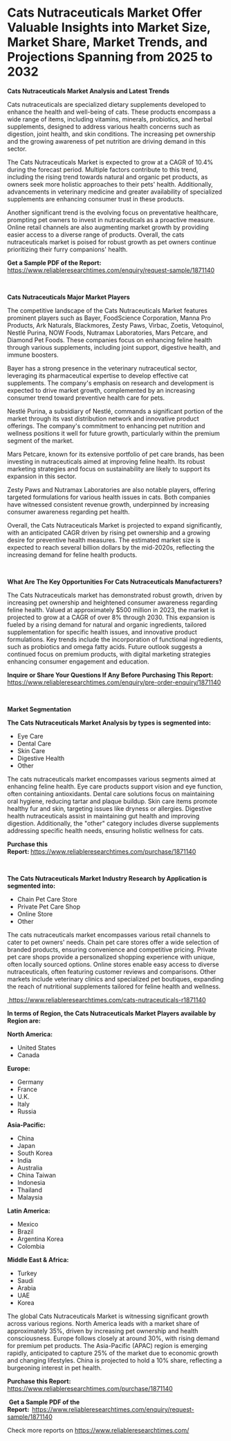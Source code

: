 <p><h1>Cats Nutraceuticals Market Offer Valuable Insights into Market Size, Market Share, Market Trends, and Projections Spanning from 2025 to 2032</h1></p><p><strong>Cats Nutraceuticals Market Analysis and Latest Trends</strong></p>
<p><p>Cats nutraceuticals are specialized dietary supplements developed to enhance the health and well-being of cats. These products encompass a wide range of items, including vitamins, minerals, probiotics, and herbal supplements, designed to address various health concerns such as digestion, joint health, and skin conditions. The increasing pet ownership and the growing awareness of pet nutrition are driving demand in this sector.</p><p>The Cats Nutraceuticals Market is expected to grow at a CAGR of 10.4% during the forecast period. Multiple factors contribute to this trend, including the rising trend towards natural and organic pet products, as owners seek more holistic approaches to their pets' health. Additionally, advancements in veterinary medicine and greater availability of specialized supplements are enhancing consumer trust in these products. </p><p>Another significant trend is the evolving focus on preventative healthcare, prompting pet owners to invest in nutraceuticals as a proactive measure. Online retail channels are also augmenting market growth by providing easier access to a diverse range of products. Overall, the cats nutraceuticals market is poised for robust growth as pet owners continue prioritizing their furry companions' health.</p></p>
<p><strong>Get a Sample PDF of the Report:&nbsp;</strong> <a href="https://www.reliableresearchtimes.com/enquiry/request-sample/1871140?utm_campaign=3358&utm_medium=2&utm_source=Github&utm_content=ia&utm_term=05042025&utm_id=cats-nutraceuticals">https://www.reliableresearchtimes.com/enquiry/request-sample/1871140</a></p>
<p>&nbsp;</p>
<p><strong>Cats Nutraceuticals Major Market Players</strong></p>
<p><p>The competitive landscape of the Cats Nutraceuticals Market features prominent players such as Bayer, FoodScience Corporation, Manna Pro Products, Ark Naturals, Blackmores, Zesty Paws, Virbac, Zoetis, Vetoquinol, Nestlé Purina, NOW Foods, Nutramax Laboratories, Mars Petcare, and Diamond Pet Foods. These companies focus on enhancing feline health through various supplements, including joint support, digestive health, and immune boosters.</p><p>Bayer has a strong presence in the veterinary nutraceutical sector, leveraging its pharmaceutical expertise to develop effective cat supplements. The company's emphasis on research and development is expected to drive market growth, complemented by an increasing consumer trend toward preventive health care for pets.</p><p>Nestlé Purina, a subsidiary of Nestlé, commands a significant portion of the market through its vast distribution network and innovative product offerings. The company's commitment to enhancing pet nutrition and wellness positions it well for future growth, particularly within the premium segment of the market.</p><p>Mars Petcare, known for its extensive portfolio of pet care brands, has been investing in nutraceuticals aimed at improving feline health. Its robust marketing strategies and focus on sustainability are likely to support its expansion in this sector. </p><p>Zesty Paws and Nutramax Laboratories are also notable players, offering targeted formulations for various health issues in cats. Both companies have witnessed consistent revenue growth, underpinned by increasing consumer awareness regarding pet health.</p><p>Overall, the Cats Nutraceuticals Market is projected to expand significantly, with an anticipated CAGR driven by rising pet ownership and a growing desire for preventive health measures. The estimated market size is expected to reach several billion dollars by the mid-2020s, reflecting the increasing demand for feline health products.</p></p>
<p>&nbsp;</p>
<p><strong>What Are The Key Opportunities For Cats Nutraceuticals Manufacturers?</strong></p>
<p><p>The Cats Nutraceuticals market has demonstrated robust growth, driven by increasing pet ownership and heightened consumer awareness regarding feline health. Valued at approximately $500 million in 2023, the market is projected to grow at a CAGR of over 8% through 2030. This expansion is fueled by a rising demand for natural and organic ingredients, tailored supplementation for specific health issues, and innovative product formulations. Key trends include the incorporation of functional ingredients, such as probiotics and omega fatty acids. Future outlook suggests a continued focus on premium products, with digital marketing strategies enhancing consumer engagement and education.</p></p>
<p><strong>Inquire or Share Your Questions If Any Before Purchasing This Report:</strong> <a href="https://www.reliableresearchtimes.com/enquiry/pre-order-enquiry/1871140?utm_campaign=3358&utm_medium=2&utm_source=Github&utm_content=ia&utm_term=05042025&utm_id=cats-nutraceuticals">https://www.reliableresearchtimes.com/enquiry/pre-order-enquiry/1871140</a></p>
<p>&nbsp;</p>
<p><strong>Market Segmentation</strong></p>
<p><strong>The Cats Nutraceuticals Market Analysis by types is segmented into:</strong></p>
<p><ul><li>Eye Care</li><li>Dental Care</li><li>Skin Care</li><li>Digestive Health</li><li>Other</li></ul></p>
<p><p>The cats nutraceuticals market encompasses various segments aimed at enhancing feline health. Eye care products support vision and eye function, often containing antioxidants. Dental care solutions focus on maintaining oral hygiene, reducing tartar and plaque buildup. Skin care items promote healthy fur and skin, targeting issues like dryness or allergies. Digestive health nutraceuticals assist in maintaining gut health and improving digestion. Additionally, the "other" category includes diverse supplements addressing specific health needs, ensuring holistic wellness for cats.</p></p>
<p><strong>Purchase this Report:&nbsp;</strong><a href="https://www.reliableresearchtimes.com/purchase/1871140?utm_campaign=3358&utm_medium=2&utm_source=Github&utm_content=ia&utm_term=05042025&utm_id=cats-nutraceuticals">https://www.reliableresearchtimes.com/purchase/1871140</a></p>
<p>&nbsp;</p>
<p><strong>The Cats Nutraceuticals Market Industry Research by Application is segmented into:</strong></p>
<p><ul><li>Chain Pet Care Store</li><li>Private Pet Care Shop</li><li>Online Store</li><li>Other</li></ul></p>
<p><p>The cats nutraceuticals market encompasses various retail channels to cater to pet owners' needs. Chain pet care stores offer a wide selection of branded products, ensuring convenience and competitive pricing. Private pet care shops provide a personalized shopping experience with unique, often locally sourced options. Online stores enable easy access to diverse nutraceuticals, often featuring customer reviews and comparisons. Other markets include veterinary clinics and specialized pet boutiques, expanding the reach of nutritional supplements tailored for feline health and wellness.</p></p>
<p><a href="https://www.reliableresearchtimes.com/cats-nutraceuticals-r1871140?utm_campaign=3358&utm_medium=2&utm_source=Github&utm_content=ia&utm_term=05042025&utm_id=cats-nutraceuticals">&nbsp;https://www.reliableresearchtimes.com/cats-nutraceuticals-r1871140</a></p>
<p><strong>In terms of Region, the Cats Nutraceuticals Market Players available by Region are:</strong></p>
<p>
    <p> <strong> North America: </strong>
        <ul>
            <li>United States</li>
            <li>Canada</li>
        </ul>
        </p> 
    <p> <strong> Europe: </strong>
        <ul>
            <li>Germany</li>
            <li>France</li>
            <li>U.K.</li>
            <li>Italy</li>
            <li>Russia</li>
        </ul>
        </p> 
    <p> <strong> Asia-Pacific: </strong>
        <ul>
            <li>China</li>
            <li>Japan</li>
            <li>South Korea</li>
            <li>India</li>
            <li>Australia</li>
            <li>China Taiwan</li>
            <li>Indonesia</li>
            <li>Thailand</li>
            <li>Malaysia</li>
        </ul>
        </p> 
    <p> <strong> Latin America: </strong>
        <ul>
            <li>Mexico</li>
            <li>Brazil</li>
            <li>Argentina Korea</li>
            <li>Colombia</li>
        </ul>
        </p> 
    <p> <strong> Middle East & Africa: </strong>
        <ul>
            <li>Turkey</li>
            <li>Saudi</li>
            <li>Arabia</li>
            <li>UAE</li>
            <li>Korea</li>
        </ul>
    </p>
    </p>
<p><p>The global Cats Nutraceuticals Market is witnessing significant growth across various regions. North America leads with a market share of approximately 35%, driven by increasing pet ownership and health consciousness. Europe follows closely at around 30%, with rising demand for premium pet products. The Asia-Pacific (APAC) region is emerging rapidly, anticipated to capture 25% of the market due to economic growth and changing lifestyles. China is projected to hold a 10% share, reflecting a burgeoning interest in pet health.</p></p>
<p><strong>Purchase this Report: </strong><a href="https://www.reliableresearchtimes.com/purchase/1871140?utm_campaign=3358&utm_medium=2&utm_source=Github&utm_content=ia&utm_term=05042025&utm_id=cats-nutraceuticals">https://www.reliableresearchtimes.com/purchase/1871140</a></p>
<p>&nbsp;<strong>Get a Sample PDF of the Report:&nbsp;&nbsp;</strong><a href="https://www.reliableresearchtimes.com/enquiry/request-sample/1871140?utm_campaign=3358&utm_medium=2&utm_source=Github&utm_content=ia&utm_term=05042025&utm_id=cats-nutraceuticals">https://www.reliableresearchtimes.com/enquiry/request-sample/1871140</a></p>
<p><strong></strong></p>
<p>Check more reports on <a href="https://www.reliableresearchtimes.com/?utm_campaign=3358&utm_medium=2&utm_source=Github&utm_content=ia&utm_term=05042025&utm_id=cats-nutraceuticals">https://www.reliableresearchtimes.com/</a></p>
